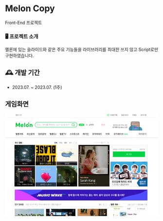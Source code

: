 
# Melon Copy
Front-End 프로젝트

### 🖥️ 프로젝트 소개
멜론에 있는 슬라이드와 같은 주요 기능들을 라이브러리를 최대한 쓰지 않고 Script로만 구현하였습니다.
<br>

## 🕰️ 개발 기간
 * 2023.07. ~ 2023.07. (1주)

## 게임화면

<img src = "https://github.com/kevinbj0/image/blob/main/%EB%A9%9C%EB%A1%A0%EC%B9%B4%ED%94%BC.png?raw=true">



